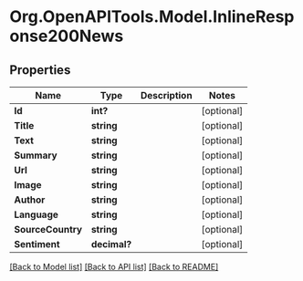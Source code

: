 # Org.OpenAPITools.Model.InlineResponse200News

## Properties

Name | Type | Description | Notes
------------ | ------------- | ------------- | -------------
**Id** | **int?** |  | [optional] 
**Title** | **string** |  | [optional] 
**Text** | **string** |  | [optional] 
**Summary** | **string** |  | [optional] 
**Url** | **string** |  | [optional] 
**Image** | **string** |  | [optional] 
**Author** | **string** |  | [optional] 
**Language** | **string** |  | [optional] 
**SourceCountry** | **string** |  | [optional] 
**Sentiment** | **decimal?** |  | [optional] 

[[Back to Model list]](../README.md#documentation-for-models) [[Back to API list]](../README.md#documentation-for-api-endpoints) [[Back to README]](../README.md)

